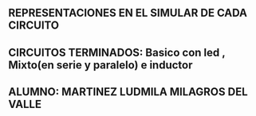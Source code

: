 ## REPRESENTACIONES EN EL SIMULAR DE CADA CIRCUITO
## CIRCUITOS TERMINADOS: Basico con led , Mixto(en serie y paralelo) e inductor
## ALUMNO: MARTINEZ LUDMILA MILAGROS DEL VALLE

